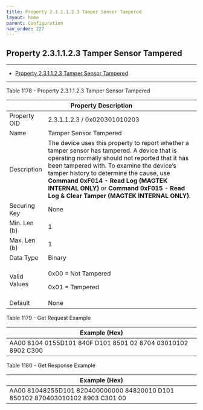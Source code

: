 ```yaml
---
title: Property 2.3.1.1.2.3 Tamper Sensor Tampered
layout: home
parent: Configuration
nav_order: 227
---
```


## Property 2.3.1.1.2.3 Tamper Sensor Tampered

---

- [Property 2.3.1.1.2.3 Tamper Sensor Tampered](#property-231123-tamper-sensor-tampered)

---


Table 1178 - Property 2.3.1.1.2.3 Tamper Sensor Tampered

<table>
<colgroup>
<col style="width: 14%" />
<col style="width: 85%" />
</colgroup>
<thead>
<tr>
<th colspan="2">Property Description</th>
</tr>
</thead>
<tbody>
<tr>
<td>Property OID</td>
<td>2.3.1.1.2.3 / 0x020301010203</td>
</tr>
<tr>
<td>Name</td>
<td>Tamper Sensor Tampered</td>
</tr>
<tr>
<td>Description</td>
<td>The device uses this property to report whether a tamper sensor has
tampered. A device that is operating normally should not reported that
it has been tampered with. To examine the device’s tamper history to
determine the cause, use <strong>Command 0xF014 - Read Log (MAGTEK
INTERNAL ONLY)</strong> or <strong>Command 0xF015 - Read Log &amp; Clear
Tamper (MAGTEK INTERNAL ONLY)</strong>.</td>
</tr>
<tr>
<td>Securing Key</td>
<td>None</td>
</tr>
<tr>
<td>Min. Len (b)</td>
<td>1</td>
</tr>
<tr>
<td>Max. Len (b)</td>
<td>1</td>
</tr>
<tr>
<td>Data Type</td>
<td>Binary</td>
</tr>
<tr>
<td>Valid Values</td>
<td><p>0x00 = Not Tampered</p>
<p>0x01 = Tampered</p></td>
</tr>
<tr>
<td>Default</td>
<td>None</td>
</tr>
</tbody>
</table>

Table 1179 - Get Request Example

| Example (Hex)                                                |
|--------------------------------------------------------------|
| AA00 8104 0155D101 840F D101 8501 02 8704 03010102 8902 C300 |

Table 1180 - Get Response Example

| Example (Hex) |
|----|
| AA00 81048255D101 820400000000 84820010 D101 850102 870403010102 8903 C301 00 |

##